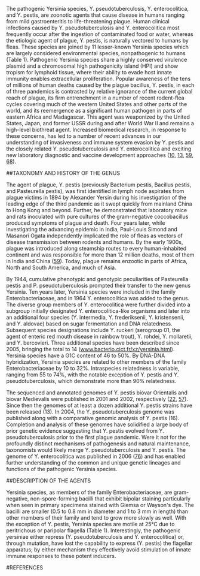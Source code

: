 
The pathogenic Yersinia species, Y. pseudotuberculosis, Y.  enterocolitica, and Y. pestis, are zoonotic agents that cause disease in humans ranging from mild gastroenteritis to life-threatening plague. Human clinical infections caused by Y.  pseudotuberculosis and Y. enterocolitica most frequently occur after the ingestion of contaminated food or water, whereas the etiologic agent of plague, Y. pestis, is naturally vectored to humans by fleas. These species are joined by 11 lesser-known Yersinia species which are largely considered environmental species, nonpathogenic to humans (Table 1). Pathogenic Yersinia species share a highly conserved virulence plasmid and a chromosomal high pathogenicity island (HPI) and show tropism for lymphoid tissue, where their ability to evade host innate immunity enables extracellular proliferation. Popular awareness of the tens of millions of human deaths caused by the plague bacillus, Y. pestis, in each of three pandemics is contrasted by relative ignorance of the current global reach of plague, its firm entrenchment in a number of recent rodent-flea cycles covering much of the western United States and other parts of the world, and its reemergence as a significant human pathogen in parts of eastern Africa and Madagascar. This agent was weaponized by the United States, Japan, and former USSR during and after World War II and remains a high-level biothreat agent. Increased biomedical research, in response to these concerns, has led to a number of recent advances in our understanding of invasiveness and immune system evasion by Y. pestis and the closely related Y. pseudotuberculosis and Y. enterocolitica and exciting new laboratory diagnostic and vaccine development approaches ([10], [13], [59], [68]).

##TAXONOMY AND HISTORY OF THE GENUS

The agent of plague, Y. pestis (previously Bacterium pestis, Bacillus pestis, and Pasteurella pestis), was first identified in lymph node aspirates from plague victims in 1894 by Alexander Yersin during his investigation of the leading edge of the third pandemic as it swept quickly from mainland China to Hong Kong and beyond. Further, he demonstrated that laboratory mice and rats inoculated with pure cultures of the gram-negative coccobacillus produced symptoms of plague and death. Four years later, while investigating the advancing epidemic in India, Paul-Louis Simond and Masanori Ogata independently implicated the role of fleas as vectors of disease transmission between rodents and humans. By the early 1900s, plague was introduced along steamship routes to every human-inhabited continent and was responsible for more than 12 million deaths, most of them in India and China ([59]). Today, plague remains enzootic in parts of Africa, North and South America, and much of Asia.

By 1944, cumulative phenotypic and genotypic peculiarities of Pasteurella pestis and P. pseudotuberculosis prompted their transfer to the new genus Yersinia. Ten years later, Yersinia species were included in the family Enterobacteriaceae, and in 1964 Y. enterocolitica was added to the genus.  The diverse group members of Y. enterocolitica were further divided into a subgroup initially designated Y. enterocolitica-like organisms and later into an additional four species (Y.  intermedia, Y. frederiksenii, Y. kristensenii, and Y. aldovae) based on sugar fermentation and DNA relatedness. Subsequent species designations include Y. ruckeri (serogroup 01, the agent of enteric red mouth disease in rainbow trout), Y. rohdei, Y. mollaretii, and Y. bercovieri. Three additional species have been described since 2005, bringing the total to 14 (www.bacterio.cict.fr/xz/yersinia.html).  Yersinia species have a G1C content of 46 to 50%.  By DNA-DNA hybridization, Yersinia species are related to other members of the family Enterobacteriaceae by 10 to 32%. Intraspecies relatedness is variable, ranging from 55 to 74%, with the notable exception of Y. pestis and Y. pseudotuberculosis, which demonstrate more than 90% relatedness.

The sequenced and annotated genomes of Y. pestis biovar Orientalis and biovar Medievalis were published in 2001 and 2002, respectively ([22], [57]). Since then the genomes of at least a dozen additional Y. pestis strains have been released (13). In 2004, the Y. pseudotuberculosis genome was published along with a comparative genomic analysis of Y.  pestis (16). Completion and analysis of these genomes have solidified a large body of prior genetic evidence suggesting that Y. pestis evolved from Y. pseudotuberculosis prior to the first plague pandemic. Were it not for the profoundly distinct mechanisms of pathogenesis and natural maintenance, taxonomists would likely merge Y. pseudotuberculosis and Y. pestis. The genome of Y. enterocolitica was published in 2006 ([76]) and has enabled further understanding of the common and unique genetic lineages and functions of the pathogenic Yersinia species.

##DESCRIPTION OF THE AGENTS

Yersinia species, as members of the family Enterobacteriaceae, are gram-negative, non-spore-forming bacilli that exhibit bipolar staining particularly when seen in primary specimens stained with Giemsa or Wayson's dye. The bacilli are smaller (0.5 to 0.8 mm in diameter and 1 to 3 mm in length) than other members of their family and tend to grow more slowly as well. With the exception of Y. pestis, Yersinia species are motile at 25°C due to peritrichous or paripolar flagella (Table 1). Interestingly, the pathogenic yersiniae either repress (Y. pseudotuberculosis and Y. enterocolitica) or, through mutation, have lost the capability to express (Y.  pestis) the flagellar apparatus; by either mechanism they effectively avoid stimulation of innate immune responses to these potent inducers.

#REFERENCES

[10]: http://www.ncbi.nlm.nih.gov/pubmed/19606935 "Butler, T. 2009. Plague into the 21st century. Clin. Infect. Dis. 49:736-742"  

[13]: http://www.ncbi.nlm.nih.gov/pubmed/15358858 "Chain, P. S., E. Carniel, F. W. Larimer, J. Lamerdin, P. O.  Stoutland, W. M. Regala, A. M. Georgescu, L. M. Vergez, M. L. Land, V. L. Motin, R. R. Brubaker, J. Fowler, J.  Hinnebusch, M. Marceau, C. Medigue, M. Simonet, V.  Chenal-Francisque, B. Souza, D. Dacheux, J. M. Elliott, A.  Derbise, L. J. Hauser, and E. Garcia. 2004. Insights into the evolution of Yersinia pestis through whole-genome comparison with Yersinia pseudotuberculosis. Proc. Natl. Acad. Sci. USA 101:13826-13831"

[16]: http://www.ncbi.nlm.nih.gov/pubmed/18466178 "Chen, C. L., J. C. Yu, S. Holme, M. R. Jacobs, R. Yomtovian, and C. P. McDonald. 2008. Detection of bacteria in stored red cell products using a culture-based bacterial detection system.  Transfusion 48:1550-1557" 

[22]: http://www.ncbi.nlm.nih.gov/pubmed/12142430 "Deng, W., V. Burland, G. Plunkett III, A. Boutin, G. F.  Mayhew, P. Liss, N. T. Perna, D. J. Rose, B. Mau, S. Zhou, D.  C. Schwartz, J. D. Fetherston, L. E. Lindler, R. R. Brubaker, G. V. Plano, S. C. Straley, K. A. McDonough, M. L. Nilles, J. S. Matson, F. R. Blattner, and R. D. Perry. 2002. Genome sequence of Yersinia pestis KIM. J. Bacteriol. 184:4601-4611."

[57]: http://www.ncbi.nlm.nih.gov/pubmed/11586360  "Parkhill, J., B. W. Wren, N. R. Thomson, R. W. Titball, M. T. Holden, M. B. Prentice, M. Sebaihia, K. D. James, C. Churcher, K. L. Mungall, S. Baker, D. Basham, S. D. Bentley, K. Brooks, A. M. Cerdeno-Tarraga, T.  Chillingworth, A. Cronin, R. M. Davies, P. Davis, G. Dougan, T. Feltwell, N. Hamlin, S. Holroyd, K. Jagels, A. V.  Karlyshev, S. Leather, S. Moule, P. C. Oyston, M. Quail, K.  Rutherford, M. Simmonds, J. Skelton, K. Stevens, S. Whitehead, and B. G. Barrell. 2001. Genome sequence of Yersinia pestis, the causative agent of plague. Nature 413:523-527." 

[59]: http://www.ncbi.nlm.nih.gov/pubmed/8993858 "Perry, R. D., and J. D. Fetherston. 1997. Yersinia pestis--etiologic agent of plague. Clin. Microbiol. Rev. 10:35-66."

[68]: http://www.ncbi.nlm.nih.gov/pubmed/18324890 "Smiley, S. T. 2008. Current challenges in the development of vaccines for pneumonic plague. Expert Rev. Vaccines 7:209-221."

[76]: http://www.ncbi.nlm.nih.gov/pubmed/17173484 "Thomson, N. R., S. Howard, B. W. Wren, M. T. Holden, L. Crossman, G. L. Challis, C. Churcher, K. Mungall, K.  Brooks, T. Chillingworth, T. Feltwell, Z. Abdellah, H.  Hauser, K. Jagels, M. Maddison, S. Moule, M. Sanders, S.  Whitehead, M. A. Quail, G. Dougan, J. Parkhill, and M.  B. Prentice. 2006. The complete genome sequence and comparative genome analysis of the high pathogenicity Yersinia enterocolitica strain 8081. PLoS Genet. 2:e206."

